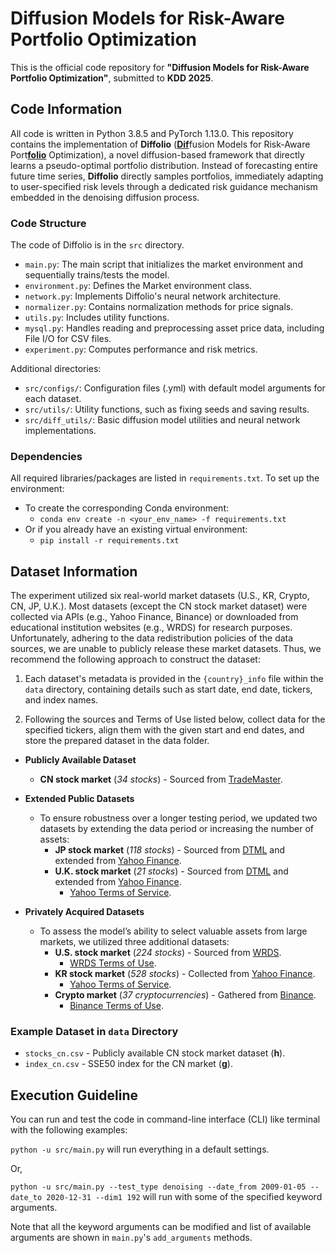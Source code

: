 # Diffusion Models for Risk-Aware Portfolio Optimization
This is the official code repository for **"Diffusion Models for Risk-Aware Portfolio Optimization"**, submitted to **KDD 2025**.

## Code Information
All code is written in Python 3.8.5 and PyTorch 1.13.0.
This repository contains the implementation of **Diffolio** (<u>**Dif**</u>fusion Models for Risk-Aware Port<u>**folio**</u> Optimization), a novel diffusion-based framework that directly learns a pseudo-optimal portfolio distribution.
Instead of forecasting entire future time series, **Diffolio** directly samples portfolios, 
immediately adapting to user-specified risk levels through a dedicated risk guidance mechanism embedded in the denoising diffusion process.

### Code Structure
The code of Diffolio is in the `src` directory.
  * `main.py`: The main script that initializes the market environment and sequentially trains/tests the model.
  * `environment.py`: Defines the Market environment class.
  * `network.py`: Implements Diffolio's neural network architecture.
  * `normalizer.py`: Contains normalization methods for price signals.
  * `utils.py`: Includes utility functions.
  * `mysql.py`: Handles reading and preprocessing asset price data, including File I/O for CSV files.
  * `experiment.py`: Computes performance and risk metrics.

Additional directories:
  * `src/configs/`:  Configuration files (.yml) with default model arguments for each dataset. 
  * `src/utils/`: Utility functions, such as fixing seeds and saving results.
  * `src/diff_utils/`: Basic diffusion model utilities and neural network implementations.

### Dependencies
All required libraries/packages are listed in `requirements.txt`. To set up the environment:
  * To create the corresponding Conda environment:
    * `conda env create -n <your_env_name> -f requirements.txt`
  * Or if you already have an existing virtual environment:
    * `pip install -r requirements.txt`

## Dataset Information
The experiment utilized six real-world market datasets (U.S., KR, Crypto, CN, JP, U.K.).
Most datasets (except the CN stock market dataset) were collected via APIs (e.g., Yahoo Finance, Binance) or downloaded from educational institution websites (e.g., WRDS) for research purposes.
Unfortunately, adhering to the data redistribution policies of the data sources, we are unable to publicly release these market datasets.
Thus, we recommend the following approach to construct the dataset:

1) Each dataset's metadata is provided in the `{country}_info` file within the `data` directory, containing details such as start date, end date, tickers, and index names.

2) Following the sources and Terms of Use listed below, collect data for the specified tickers, align them with the given start and end dates, and store the prepared dataset in the data folder.   


* **Publicly Available Dataset**  
  * **CN stock market** (*34 stocks*) - Sourced from [TradeMaster](https://github.com/TradeMaster-NTU/TradeMaster).  

* **Extended Public Datasets**  
  * To ensure robustness over a longer testing period, we updated two datasets by extending the data period or increasing the number of assets:  
    * **JP stock market** (*118 stocks*) - Sourced from [DTML](https://datalab.snu.ac.kr/dtml/#datasets) and extended from [Yahoo Finance](https://finance.yahoo.com).  
    * **U.K. stock market** (*21 stocks*) - Sourced from [DTML](https://datalab.snu.ac.kr/dtml/#datasets) and extended from [Yahoo Finance](https://finance.yahoo.com).
      * [Yahoo Terms of Service](https://legal.yahoo.com/us/en/yahoo/terms/otos/index.html).  

* **Privately Acquired Datasets**  
  * To assess the model’s ability to select valuable assets from large markets, we utilized three additional datasets:  
    * **U.S. stock market** (*224 stocks*) - Sourced from [WRDS](https://wrds-www.wharton.upenn.edu/pages/about/data-vendors/center-for-research-in-security-prices-crsp).  
      * [WRDS Terms of Use](https://wrds-www.wharton.upenn.edu/users/tou).  
    * **KR stock market** (*528 stocks*) - Collected from [Yahoo Finance](https://finance.yahoo.com).  
      * [Yahoo Terms of Service](https://legal.yahoo.com/us/en/yahoo/terms/otos/index.html).  
    * **Crypto market** (*37 cryptocurrencies*) - Gathered from [Binance](https://binance.com).  
      * [Binance Terms of Use](https://www.binance.com/en/terms).  

### **Example Dataset in `data` Directory**
  * `stocks_cn.csv` - Publicly available CN stock market dataset (**h**).  
  * `index_cn.csv` - SSE50 index for the CN market (**g**).  



## Execution Guideline
You can run and test the code in command-line interface (CLI) like terminal with the following examples:
   
`python -u src/main.py` 
will run everything in a default settings.

Or, 

`python -u src/main.py --test_type denoising --date_from 2009-01-05 --date_to 2020-12-31 --dim1 192` 
will run with some of the specified keyword arguments.


Note that all the keyword arguments can be modified and list of available arguments are shown in `main.py`'s `add_arguments` methods.
